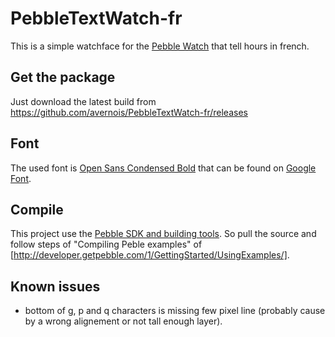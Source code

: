 PebbleTextWatch-fr
==================

This is a simple watchface for the [Pebble Watch](http://getpebble.com) that tell hours in french.

## Get the package
Just download the latest build from https://github.com/avernois/PebbleTextWatch-fr/releases


## Font
The used font is [Open Sans Condensed Bold](http://www.google.com/fonts/specimen/Open+Sans+Condensed) that can be found on [Google Font](http://www.google.com/fonts).

## Compile
This project use the [Pebble SDK and building tools](https://account.getpebble.com/sdk_releases). So pull the source and follow steps of "Compiling Peble examples" of [http://developer.getpebble.com/1/GettingStarted/UsingExamples/].

## Known issues
* bottom of g, p and q characters is missing few pixel line (probably cause by a wrong alignement or not tall enough layer).
